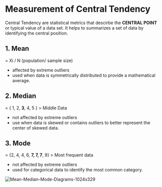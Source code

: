 # Measurement of Central Tendency

Central Tendency are statistical metrics that descirbe the **CENTRAL POINT** or typical value of a data set. 
It helps to summarizes a set of data by identifying the central position. 

## 1. Mean
= Xi / N (population/ sample size) 

- affected by extreme outliers
- used when data is symmetrically distributed to provide a mathematical average. 

## 2. Median 
= { 1, 2, **3**, 4, 5 } > Middle Data

- not affected by extreme outliers
- use when data is skewed or contains outliers to better represent the center of skewed data. 

## 3. Mode
= {2, 4, 4, 6, **7, 7, 7**, 9} > Most frequent data

- not affected by extreme outliers
- used for categorical data to identify the most common category.


![Mean-Median-Mode-Diagrams-1024x329](https://github.com/user-attachments/assets/942c49e9-add4-40ba-ba1e-b9e35fd0d3d8)
